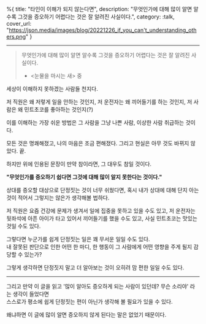 %{
title: "타인이 이해가 되지 않는다면",
description: "무엇인가에 대해 많이 알면 알수록 그것을 증오하기 어렵다는 것은 잘 알려진 사실이다.",
category: :talk,
cover_url: "https://json.media/images/blog/20221226_if_you_can't_understanding_others.png"
}

---

> 무엇인가에 대해 많이 알면 알수록 그것을 증오하기 어렵다는 것은 잘 알려진 사실이다.
> - <눈물을 마시는 새> 중

세상이 이해하지 못하겠는 사람들 천지다.

저 직원은 왜 저렇게 일을 안하는 것인지, 저 운전자는 왜 끼어들기를 하는 것인지, 저 사람은 왜 민트초코를 좋아하는 것인지(?)

이를 이해하는 가장 쉬운 방법은 그 사람을 그냥 나쁜 사람, 이상한 사람 취급하는 것이다.

모든 것은 명쾌해졌고, 나의 마음은 조금 편해졌다. 그리고 현실은 아무 것도 바뀌지 않았다. 끝.

하지만 위에 인용된 문장이 만약 참이라면, 그 대우도 참일 것이다.

**"무엇인가를 증오하기 쉽다면 그것에 대해 많이 알지 못한다는 것이다."**

상대를 증오할 대상으로 단정짓는 것이 너무 쉬웠다면, 혹시 내가 상대에 대해 단지 아는 것이 적어서 그렇지는 않은가 생각해볼 법하다.

저 직원은 요즘 건강에 문제가 생겨서 일에 집중을 못하고 있을 수도 있고, 저 운전자는 뒷좌석에 아픈 아이가 타고 있어서 끼어들기를 했을 수도 있고, 사실 민트초코는 맛있는 것일 수도 있다.

그렇다면 누군가를 쉽게 단정짓는 일은 꽤 무서운 일일 수도 있다.\
내 잘못된 판단으로 인한 어떤 한 마디, 한 행동이 그 사람에게 어떤 영향을 주게 될지 감당할 수 있는가?

그렇게 생각하면 단정짓지 말고 더 알아보는 것이 오히려 맘 편한 일일 수도 있다.

---

그리고 만약 이 글을 읽고 '많이 알아도 증오하게 되는 사람이 있던데? 무슨 소리야' 라는 생각이 들었다면\
스스로가 평소에 쉽게 단정짓는 편이 아닌가 생각해 볼 필요가 있을 수 있다.

왜냐하면 이 글에 많이 알면 증오하지 않게 된다는 말은 없었기 때문이다.

